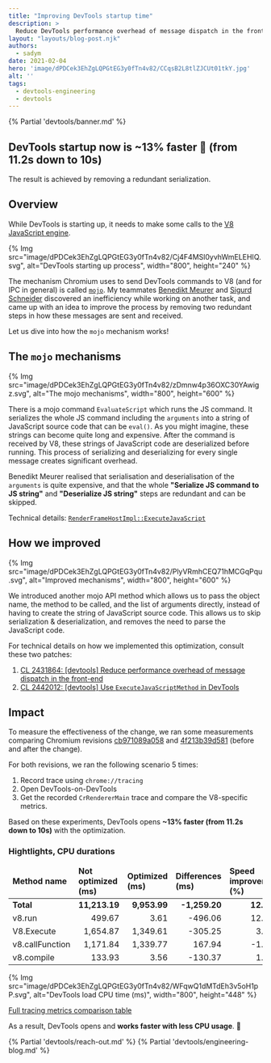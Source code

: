 ```yaml
---
title: "Improving DevTools startup time"
description: >
  Reduce DevTools performance overhead of message dispatch in the front-end.
layout: "layouts/blog-post.njk"
authors:
  - sadym
date: 2021-02-04
hero: 'image/dPDCek3EhZgLQPGtEG3y0fTn4v82/CCqsB2L8tlZJCUt01tkY.jpg'
alt: ''
tags:
  - devtools-engineering
  - devtools
---
```


{% Partial 'devtools/banner.md' %}

## DevTools startup now is ~13% faster 🎉 (from 11.2s down to 10s)
The result is achieved by removing a redundant serialization.

## Overview
While DevTools is starting up, it needs to make some calls to the [V8 JavaScript engine](https://v8.dev/).

{% Img src="image/dPDCek3EhZgLQPGtEG3y0fTn4v82/Cj4F4MSl0yvhWmELEHIQ.svg", alt="DevTools starting up process", width="800", height="240" %}

The mechanism Chromium uses to send DevTools commands to V8 (and for IPC in general) is called [`mojo`](https://chromium.googlesource.com/chromium/src/+/master/mojo/README.md). My teammates [Benedikt Meurer](https://twitter.com/bmeurer) and [Sigurd Schneider](https://twitter.com/sigurdschn) discovered an inefficiency while working on another task, and came up with an idea to improve the process by removing two redundant steps in how these messages are sent and received.

Let us dive into how the `mojo` mechanism works!

## The `mojo` mechanisms

{% Img src="image/dPDCek3EhZgLQPGtEG3y0fTn4v82/zDmnw4p36OXC30YAwigz.svg", alt="The mojo mechanisms", width="800", height="600" %}

There is a mojo command `EvaluateScript` which runs the JS command. It serializes the whole JS command including the `arguments` into a string of JavaScript source code that can be `eval()`. As you might imagine, these strings can become quite long and expensive. After the command is received by V8, these strings of JavaScript code are deserialized before running. This process of serializing and deserializing for every single message creates significant overhead.

Benedikt Meurer realised that serialisation and deserialisation of the `arguments` is quite expensive, and that the whole  **"Serialize JS command to JS string"** and **"Deserialize JS string"** steps are redundant and can be skipped.

Technical details: [`RenderFrameHostImpl::ExecuteJavaScript`](https://source.chromium.org/chromium/chromium/src/+/master:content/browser/renderer_host/render_frame_host_impl.cc;drc=df872ce8fcce25af51aa6b0f9fe8b1135b687524;l=1677)

## How we improved

{% Img src="image/dPDCek3EhZgLQPGtEG3y0fTn4v82/PlyVRmhCEQ71hMCGqPqu.svg", alt="Improved mechanisms", width="800", height="600" %}

We introduced another mojo API method which allows us to pass the object name, the method to be called, and the list of arguments directly, instead of having to create the string of JavaScript source code. This allows us to skip serialization & deserialization, and removes the need to parse the JavaScript code.

For technical details on how we implemented this optimization, consult these two patches:

1. [CL 2431864: [devtools] Reduce performance overhead of message dispatch in the front-end](https://chromium-review.googlesource.com/c/chromium/src/+/2431864)
2. [CL 2442012: [devtools] Use `ExecuteJavaScriptMethod` in DevTools](https://chromium-review.googlesource.com/c/chromium/src/+/2442012)

## Impact
To measure the effectiveness of the change, we ran some measurements comparing Chromium revisions [cb971089a058](https://chromium.googlesource.com/chromium/src/+/cb971089a058160601940d2b2a12d360115f66e5) and [4f213b39d581](https://chromium.googlesource.com/chromium/src/+/4f213b39d581eaa69a6d70378c91de2768e0004a) (before and after the change).

For both revisions, we ran the following scenario 5 times:

1. Record trace using `chrome://tracing`
2. Open DevTools-on-DevTools
3. Get the recorded `CrRendererMain` trace and compare the V8-specific metrics.

Based on these experiments, DevTools opens **~13% faster (from 11.2s down to 10s)** with the optimization.

### Hightlights, CPU durations

<table class="responsive" markdown="1">
<thead>
  <tr>
  <td><strong>Method name</strong></td>
  <td><strong>Not optimized (ms)</strong></td>
  <td><strong>Optimized (ms)</strong></td>
  <td><strong>Differences (ms)</strong></td>
  <td><strong>Speed improvement (%)</strong></td>
  </tr>
</thead>
<tbody>
  <tr>
  <td><strong>Total</strong></td>
  <td style="text-align: right;"><strong>11,213.19</strong></td>
  <td style="text-align: right;"><strong>9,953.99</strong></td>
  <td style="text-align: right;"><strong>-1,259.20</strong></td>
  <td style="text-align: right;"><strong>12.65%</strong></td>
  </tr>
  <tr>
  <td>v8.run</td>
  <td style="text-align: right;">499.67</td>
  <td style="text-align: right;">3.61</td>
  <td style="text-align: right;">-496.06</td>
  <td style="text-align: right;">12.65%</td>
  </tr>
  <tr>
  <td>V8.Execute</td>
  <td style="text-align: right;">1,654.87</td>
  <td style="text-align: right;">1,349.61</td>
  <td style="text-align: right;">-305.25</td>
  <td style="text-align: right;">3.07%</td>
  </tr>
  <tr>
  <td>v8.callFunction</td>
  <td style="text-align: right;">1,171.84</td>
  <td style="text-align: right;">1,339.77</td>
  <td style="text-align: right;">167.94</td>
  <td style="text-align: right;">-1.69%</td>
  </tr>
  <tr>
  <td>v8.compile</td>
  <td style="text-align: right;">133.93</td>
  <td style="text-align: right;">3.56</td>
  <td style="text-align: right;">-130.37</td>
  <td style="text-align: right;">1.31%</td>
  </tr>
</tbody>
</table>

{% Img src="image/dPDCek3EhZgLQPGtEG3y0fTn4v82/WFqwQ1dMTdEh3v5oH1pP.svg", alt="DevTools load CPU time (ms)", width="800", height="448" %}

[Full tracing metrics comparison table](https://docs.google.com/spreadsheets/d/1WuWWORPwMre3m4N_MmJvtJ0xTfq-oBnz87cGtB532Ms/edit?resourcekey=0-Xxv_HIGfVaIZvbmDrmZ2GA)

As a result, DevTools opens and **works faster with less CPU usage**. 🎉

{% Partial 'devtools/reach-out.md' %}
{% Partial 'devtools/engineering-blog.md' %}
